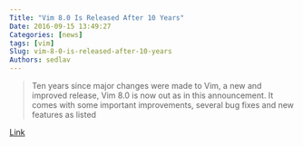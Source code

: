 ```yaml
---
Title: "Vim 8.0 Is Released After 10 Years"
Date: 2016-09-15 13:49:27
Categories: [news]
tags: [vim]
Slug: vim-8-0-is-released-after-10-years
Authors: sedlav
---
```


> Ten years since major changes were made to Vim, a new and improved release, Vim 8.0 is now out as in this announcement. It comes with some important improvements, several bug fixes and new features as listed

[Link](http://www.tecmint.com/vim-8-0-install-in-ubuntu-linux-systems)
